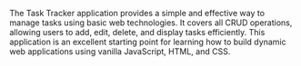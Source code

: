 The Task Tracker application provides a simple and effective way to manage tasks using basic web technologies. It covers all CRUD operations, allowing users to add, edit, delete, and display tasks efficiently. This application is an excellent starting point for learning how to build dynamic web applications using vanilla JavaScript, HTML, and CSS.
